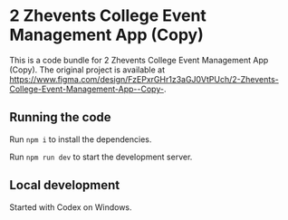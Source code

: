 
  # 2 Zhevents College Event Management App (Copy)

  This is a code bundle for 2 Zhevents College Event Management App (Copy). The original project is available at https://www.figma.com/design/FzEPxrGHr1z3aGJ0VtPUch/2-Zhevents-College-Event-Management-App--Copy-.

  ## Running the code

  Run `npm i` to install the dependencies.

  Run `npm run dev` to start the development server.
  
  ## Local development

  Started with Codex on Windows.
